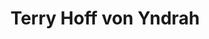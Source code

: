 ---
continent: The Basin
date created: Thursday, June 27th 2024, 1:15:43 am
date modified: Sunday, March 23rd 2025, 1:28:32 pm
eleventyNavigation:
  key: Terry Hoff von Yndrah
  parent: Prosnen
herocolor0: 184
herocolor1: 188
herocolor2: 197
layout: base.njk
parentpath: "src/garden/\U0001F310Worldbuilding/Material Plane/\U0001F3DE️The Basin/Regions/Prosnen/Prosnen.md"
path: /garden/%F0%9F%8C%90Worldbuilding/Material%20Plane/%F0%9F%8F%9E%EF%B8%8FThe%20Basin/Regions/Prosnen/Characters/Terry%20Hoff%20von%20Yndrah/
plane: Material Plane
title: Terry Hoff von Yndrah
type: ???
---
